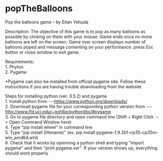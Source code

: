 # popTheBalloons
Pop the balloons game - by Eitan Yehuda

Description:
The objective of this game is to pop as many balloons as possible by clicking on them with your mouse. Game ends once no more balloons are left on the screen. Game over screen displays number of balloons poped and message comenting on your performance. press Esc button or close window to exit game.

Requirements:
<br>1.  Phyton
<br>2.  Pygame

*Pygame can also be installed from official pygame site. Follow these instructions if you are having trouble downloading from the website

Steps for installing python (ver. 3.5.2) and pygame 
<br>1. Install python from ---https://www.python.org/downloads/
<br>2. Download pygame file for your corresponding python version from ---http://www.lfd.uci.edu/~gohlke/pythonlibs/#pygame
<br>3. Go to pygame file directory and open command line (Shift + Right Click --> Open Command Window here)
<br>4. Type "pip install wheel" in command line 
<br>5. Type "pip install (filename)"   (ex. pip install pygame-1.9.2b1-cp35-cp35m-win_amd64.whl)
<br>6. Check that it works by openning a python shell and typing "import pygame" and then "print pygame.ver". If your version shows up, 
everything should work properly
